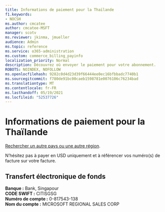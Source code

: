 ```yaml
---
title: Informations de paiement pour la Thaïlande
f1.keywords:
- NOCSH
ms.author: cmcatee
author: cmcatee-MSFT
manager: scotv
ms.reviewer: jkinma, jmueller
audience: Admin
ms.topic: reference
ms.service: o365-administration
ms.custom: commerce_billing_payinfo
localization_priority: Normal
description: Découvrez où envoyer le paiement pour votre abonnement.
ROBOTS: NOINDEX, NOFOLLOW
ms.openlocfilehash: 9282c0d4d23d39f66444ee0ec16bfbbadc7740b1
ms.sourcegitcommit: f780de91bc00caeb1598781e0076106c76234bad
ms.translationtype: MT
ms.contentlocale: fr-FR
ms.lasthandoff: 05/19/2021
ms.locfileid: "52537726"
---
```

# <a name="payment-information-for-thailand"></a>Informations de paiement pour la Thaïlande

[Rechercher un autre pays ou une autre région](../billing-and-payments/pay-for-your-subscription.md).

N’hésitez pas à payer en USD uniquement et à référencer vos numéro(s) de facture sur votre facture.

## <a name="electronic-funds-transfer"></a>Transfert électronique de fonds

**Banque :** Bank, Singapour  
**CODE SWIFT :** CITISGSG  
**Numéro de compte :** 0-817543-138  
**Nom du compte :** MICROSOFT REGIONAL SALES CORP
